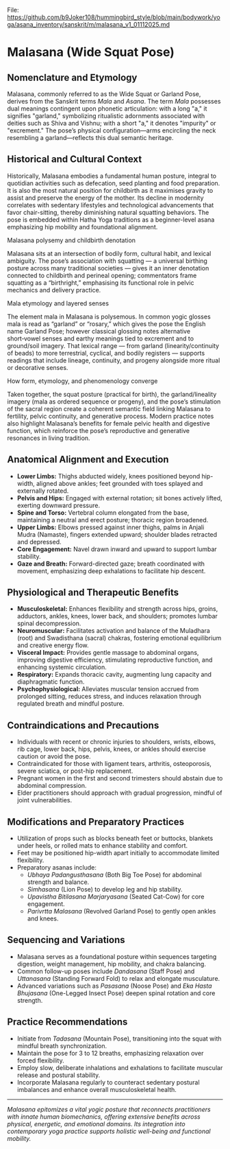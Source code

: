 File: https://github.com/b9Joker108/hummingbird_style/blob/main/bodywork/yoga/asana_inventory/sanskrit/m/malasana_v1_01112025.md

# Malasana (Wide Squat Pose) #

## Nomenclature and Etymology
Malasana, commonly referred to as the Wide Squat or Garland Pose, derives from the Sanskrit terms *Mala* and *Asana*. The term *Mala* possesses dual meanings contingent upon phonetic articulation: with a long "a," it signifies "garland," symbolizing ritualistic adornments associated with deities such as Shiva and Vishnu; with a short "a," it denotes "impurity" or "excrement." The pose’s physical configuration—arms encircling the neck resembling a garland—reflects this dual semantic heritage.

## Historical and Cultural Context
Historically, Malasana embodies a fundamental human posture, integral to quotidian activities such as defecation, seed planting and food preparation. It is also the most natural position for childbirth as it maximises gravity to assist and preserve the energy of the mother. Its decline in modernity correlates with sedentary lifestyles and technological advancements that favor chair-sitting, thereby diminishing natural squatting behaviors. The pose is embedded within Hatha Yoga traditions as a beginner-level asana emphasizing hip mobility and foundational alignment.

Malasana polysemy and childbirth denotation

Malasana sits at an intersection of bodily form, cultural habit, and lexical ambiguity. The pose’s association with squatting — a universal birthing posture across many traditional societies — gives it an inner denotation connected to childbirth and perineal opening; commentators frame squatting as a “birthright,” emphasising its functional role in pelvic mechanics and delivery practice.

Mala etymology and layered senses

The element mala in Malasana is polysemous. In common yogic glosses mala is read as “garland” or “rosary,” which gives the pose the English name Garland Pose; however classical glossing notes alternative short‑vowel senses and earthy meanings tied to excrement and to ground/soil imagery. That lexical range — from garland (linearity/continuity of beads) to more terrestrial, cyclical, and bodily registers — supports readings that include lineage, continuity, and progeny alongside more ritual or decorative senses.

How form, etymology, and phenomenology converge

Taken together, the squat posture (practical for birth), the garland/lineality imagery (mala as ordered sequence or progeny), and the pose’s stimulation of the sacral region create a coherent semantic field linking Malasana to fertility, pelvic continuity, and generative process. Modern practice notes also highlight Malasana’s benefits for female pelvic health and digestive function, which reinforce the pose’s reproductive and generative resonances in living tradition.

## Anatomical Alignment and Execution
- **Lower Limbs:** Thighs abducted widely, knees positioned beyond hip-width, aligned above ankles; feet grounded with toes splayed and externally rotated.
- **Pelvis and Hips:** Engaged with external rotation; sit bones actively lifted, exerting downward pressure.
- **Spine and Torso:** Vertebral column elongated from the base, maintaining a neutral and erect posture; thoracic region broadened.
- **Upper Limbs:** Elbows pressed against inner thighs, palms in Anjali Mudra (Namaste), fingers extended upward; shoulder blades retracted and depressed.
- **Core Engagement:** Navel drawn inward and upward to support lumbar stability.
- **Gaze and Breath:** Forward-directed gaze; breath coordinated with movement, emphasizing deep exhalations to facilitate hip descent.

## Physiological and Therapeutic Benefits
- **Musculoskeletal:** Enhances flexibility and strength across hips, groins, adductors, ankles, knees, lower back, and shoulders; promotes lumbar spinal decompression.
- **Neuromuscular:** Facilitates activation and balance of the Muladhara (root) and Swadisthana (sacral) chakras, fostering emotional equilibrium and creative energy flow.
- **Visceral Impact:** Provides gentle massage to abdominal organs, improving digestive efficiency, stimulating reproductive function, and enhancing systemic circulation.
- **Respiratory:** Expands thoracic cavity, augmenting lung capacity and diaphragmatic function.
- **Psychophysiological:** Alleviates muscular tension accrued from prolonged sitting, reduces stress, and induces relaxation through regulated breath and mindful posture.

## Contraindications and Precautions
- Individuals with recent or chronic injuries to shoulders, wrists, elbows, rib cage, lower back, hips, pelvis, knees, or ankles should exercise caution or avoid the pose.
- Contraindicated for those with ligament tears, arthritis, osteoporosis, severe sciatica, or post-hip replacement.
- Pregnant women in the first and second trimesters should abstain due to abdominal compression.
- Elder practitioners should approach with gradual progression, mindful of joint vulnerabilities.

## Modifications and Preparatory Practices
- Utilization of props such as blocks beneath feet or buttocks, blankets under heels, or rolled mats to enhance stability and comfort.
- Feet may be positioned hip-width apart initially to accommodate limited flexibility.
- Preparatory asanas include:
  - *Ubhaya Padangusthasana* (Both Big Toe Pose) for abdominal strength and balance.
  - *Simhasana* (Lion Pose) to develop leg and hip stability.
  - *Upavistha Bitilasana Marjaryasana* (Seated Cat-Cow) for core engagement.
  - *Parivrtta Malasana* (Revolved Garland Pose) to gently open ankles and knees.

## Sequencing and Variations
- Malasana serves as a foundational posture within sequences targeting digestion, weight management, hip mobility, and chakra balancing.
- Common follow-up poses include *Dandasana* (Staff Pose) and *Uttanasana* (Standing Forward Fold) to relax and elongate musculature.
- Advanced variations such as *Pasasana* (Noose Pose) and *Eka Hasta Bhujasana* (One-Legged Insect Pose) deepen spinal rotation and core strength.

## Practice Recommendations
- Initiate from *Tadasana* (Mountain Pose), transitioning into the squat with mindful breath synchronization.
- Maintain the pose for 3 to 12 breaths, emphasizing relaxation over forced flexibility.
- Employ slow, deliberate inhalations and exhalations to facilitate muscular release and postural stability.
- Incorporate Malasana regularly to counteract sedentary postural imbalances and enhance overall musculoskeletal health.

---

*Malasana epitomizes a vital yogic posture that reconnects practitioners with innate human biomechanics, offering extensive benefits across physical, energetic, and emotional domains. Its integration into contemporary yoga practice supports holistic well-being and functional mobility.*

